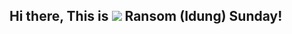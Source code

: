 

<!--
**dev-ransom/dev-ransom** is a ✨ _special_ ✨ repository because its `README.md` (this file) appears on your GitHub profile.
-->
<h2> Hi there, This is <img src="https://user-images.githubusercontent.com/18350557/176309783-0785949b-9127-417c-8b55-ab5a4333674e.gif" > Ransom (Idung) Sunday! </h2>

